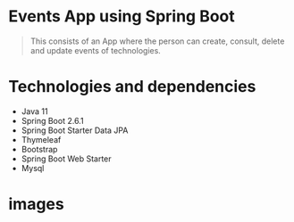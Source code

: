 # Events App using Spring Boot
>This consists of an App where the person can create, consult, delete and update events of technologies. 

# Technologies and dependencies
 - Java 11
 - Spring Boot 2.6.1
 - Spring Boot Starter Data JPA
 - Thymeleaf
 - Bootstrap
 - Spring Boot Web Starter
 - Mysql 
 
# images

 
